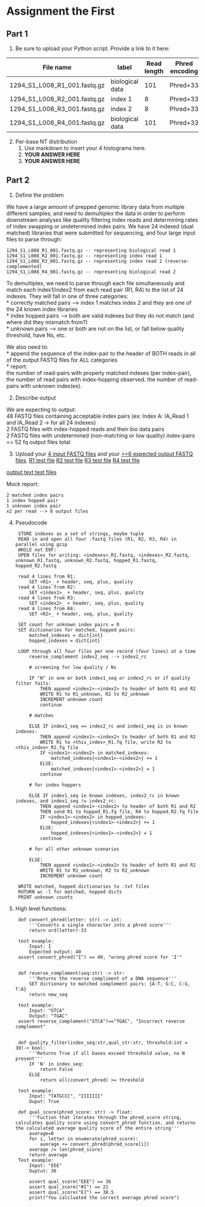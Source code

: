 # Assignment the First

## Part 1
1. Be sure to upload your Python script. Provide a link to it here:



| File name | label | Read length | Phred encoding |
|---|---|---|---|
| 1294_S1_L008_R1_001.fastq.gz | biological data | 101 | Phred+33 |
| 1294_S1_L008_R2_001.fastq.gz | index 1 | 8 | Phred+33 |
| 1294_S1_L008_R3_001.fastq.gz | index 2 | 8 | Phred+33 |
| 1294_S1_L008_R4_001.fastq.gz | biological data | 101 | Phred+33 |

2. Per-base NT distribution
    1. Use markdown to insert your 4 histograms here.
    2. **YOUR ANSWER HERE**
    3. **YOUR ANSWER HERE**
    
## Part 2
1. Define the problem

 We have a large amount of prepped genomic library data from multiple different samples, and need to demultiplex the data in order to perform downstream analyses like quality filtering index reads and determining rates of index swapping or undetermined index pairs. We have 24 indexed (dual matched) libraries that were submitted for sequencing, and four large input files to parse through: 

    1294_S1_L008_R1_001.fastq.gz -- representing biological read 1
    1294_S1_L008_R2_001.fastq.gz -- representing index read 1
    1294_S1_L008_R3_001.fastq.gz -- representing index read 2 (reverse-complemented)
    1294_S1_L008_R4_001.fastq.gz -- representing biological read 2

To demultiplex, we need to parse through each file simultaneously and match each index1/index2 from each read pair (R1, R4) to the list of 24 indexes. They will fall in one of three categories:   
    * correctly matched pairs --> index 1 matches index 2 and they are one of the 24 known index libraries   
    * index hopped pairs --> both are valid indexes but they do not match (and where did they mismatch from?)   
    * unknown pairs --> one or both are not on the list, or fall below quality threshold, have Ns, etc. 

We also need to:   
    * append the sequence of the index-pair to the header of BOTH reads in all of the output FASTQ files for ALL categories    
    * report:  
            the number of read-pairs with properly matched indexes (per index-pair),  
            the number of read pairs with index-hopping observed. 
            the number of read-pairs with unknown index(es).



2. Describe output

We are expecting to output:  
        48 FASTQ files containing acceptable index pairs (ex: Index A: IA_Read 1 and IA_Read 2 → for all 24 indexes)  
        2 FASTQ files with index-hopped reads and their bio data pairs  
        2 FASTQ files with undetermined (non-matching or low quality) index-pairs  
        == 52 fq output files total


3. Upload your [4 input FASTQ files](../TEST-input_FASTQ) and your [>=6 expected output FASTQ files](../TEST-output_FASTQ).
[R1 test file](../TEST-input_FASTQ/R1_tinytest.fq)
[R2 test file](../TEST-input_FASTQ/R2_tinytest.fq)
[R3 test file](../TEST-input_FASTQ/R3_tinytest.fq)
[R4 test file](../TEST-input_FASTQ/R4_tinytest.fq)

[output text test files](../TEST-output_FASTQ)

Mock report: 

    2 matched index pairs   
    1 index hopped pair   
    1 unknown index pair   
    x2 per read --> 8 output files   


4. Pseudocode


        STORE indexes as a set of strings, maybe tuple 
        READ in and open all four .fastq files (R1, R2, R3, R4) in parallel using gzip  
        WHILE not EOF:
        OPEN files for writing: <indexes>_R1.fastq, <indexes>_R2.fastq, unknown_R1.fastq, unknown_R2.fastq, hopped_R1.fastq, hopped_R2.fastq

        read 4 lines from R1:   
            SET <R1>_ + header, seq, plus, quality
        read 4 lines from R2: 
            SET <index1>_ + header, seq, plus, quality
        read 4 lines from R3:   
            SET <index2>_ + header, seq, plus, quality
        read 4 lines from R4: 
            SET <R2>_ + header, seq, plus, quality
        
        SET count for unknown index pairs = 0
        SET dictionaries for matched, hopped pairs: 
            matched_indexes = dict{int}
            hopped_indexes = dict{int}
        
        LOOP through all four files per one record (four lines) at a time
            reverse_complement index2_seq --> index2_rc
            
            # screening for low quality / Ns

            IF "N" in one or both index1_seq or index2_rc or if quality filter fails:
                THEN append <index1>-<index2> to header of both R1 and R2 
                WRITE R1 to R1_unknown, R2 to R2_unknown
                INCREMENT unknown count
                continue

            # matches

            ELSE IF index1_seq == index2_rc and index1_seq is in known indexes:
                THEN append <index1>-<index2> to header of both R1 and R2
                WRITE R1 to <this_index>_R1.fq file, write R2 to <this_index>_R2.fq file
                IF <index1>-<index2> in matched_indexes:
                    matched_indexes{<index1>-<index2>} += 1
                ELSE:
                    matched_indexes{<index1>-<index2>} = 1 
                continue 

            # for index hoppers 

            ELSE IF index1_seq in known indexes, index2_rc in known indexes, and index1_seq != index2_rc:
                THEN append <index1>-<index2> to header of both R1 and R2
                THEN send R1 to hopped_R1.fq file, R4 to hopped_R2.fq file
                IF <index1>-<index2> in hopped_indexes:
                    hopped_indexes{<index1>-<index2>} += 1 
                ELSE:
                    hopped_indexes{<index1>-<index2>} = 1
                continue

            # for all other unknown scenarios

            ELSE:
                THEN append <index1>-<index2> to header of both R1 and R2 
                WRITE R1 to R1_unknown, R2 to R2_unknown
                INCREMENT unknown count
        
        WRITE matched, hopped dictionaries to .txt files
        RUTURN wc -l for matched, hopped dicts
        PRINT unknown counts
        






5. High level functions:



        def convert_phred(letter: str) -> int:
            '''Converts a single character into a phred score'''
            return ord(letter)-33 

        test example: 
            Input: I
            Expected output: 40
        assert convert_phred("I") == 40, "wrong phred score for 'I'"


        def reverse_complement(seq:str) -> str:
            '''Returns the reverse compliment of a DNA sequence'''
            SET dictionary to matched complement pairs: {A:T, G:C, C:G, T:A}
            return new_seq

        test example: 
            Input: "GTCA" 
            Output: "TGAC"
        assert reverse_complement("GTCA")=="TGAC", "Incorrect reverse complement"


        def quality_filter(index_seq:str,qual_str:str, threshold:int = 30)-> bool:
            '''Returns True if all bases exceed threshold value, no N present'''
            IF 'N' in index_seq:
                return False
            ELSE
                return all(convert_phred) >= threshold 
        
        test example:
            Input: "TATGCCC", "IIIIIII" 
            Ouput: True

        def qual_score(phred_score: str) -> float:
            '''Fuction that iterates through the phred_score string, calculates quality score using convert_phred function, and returns the calculated average quality score of the entire string'''
            average=0
            for i, letter in enumerate(phred_score):
                average += convert_phred(phred_score[i])
            average /= len(phred_score)
            return average
        Test example:
            Input: "EEE"
            Ouptut: 36

            assert qual_score("EEE") == 36
            assert qual_score("#I") == 21
            assert qual_score("EJ") == 38.5
            print("You calcluated the correct average phred score")

    
